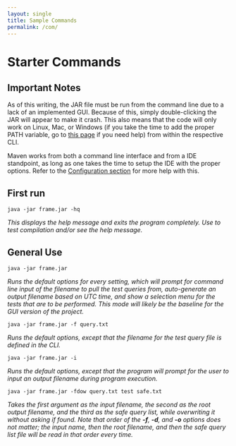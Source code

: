 ```yaml
---
layout: single
title: Sample Commands
permalink: /com/
---
```


# Starter Commands

## Important Notes

As of this writing, the JAR file must be run from the command line due to a lack of an implemented GUI.
Because of this, simply double-clicking the JAR will appear to make it crash.
This also means that the code will only work on Linux, Mac, or Windows (if you take the time to add the proper PATH variable, go to [this page](/SQLI/setup/#Pathing) if you need help) from within the respective CLI.

Maven works from both a command line interface and from a IDE standpoint, as long as one takes the time to setup the IDE with the proper options. Refer to the [Configuration section](/SQLI/setup/#Config) for more help with this. 

## First run

`java -jar frame.jar -hq`

_This displays the help message and exits the program completely. Use to test compilation and/or see the help message._

## General Use

`java -jar frame.jar`

_Runs the default options for every setting, which will prompt for command line input of the filename to pull the test queries from, auto-generate an output filename based on UTC time, and show a selection menu for the tests that are to be performed. This mode will likely be the baseline for the GUI version of the project._

`java -jar frame.jar -f query.txt`

_Runs the default options, except that the filename for the test query file is defined in the CLI._

`java -jar frame.jar -i`

_Runs the default options, except that the program will prompt for the user to input an output filename during program execution._

`java -jar frame.jar -fdow query.txt test safe.txt`

_Takes the first argument as the input filename, the second as the root output filename, and the third as the safe query list, while overwriting it without asking if found. Note that order of the **-f**, **-d**, and **-o** options does not matter; the input name, then the root filename, and then the safe query list file will be read in that order every time._
 
